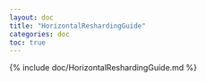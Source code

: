 ```yaml
---
layout: doc
title: "HorizontalReshardingGuide"
categories: doc
toc: true
---
```

{% include doc/HorizontalReshardingGuide.md %}
